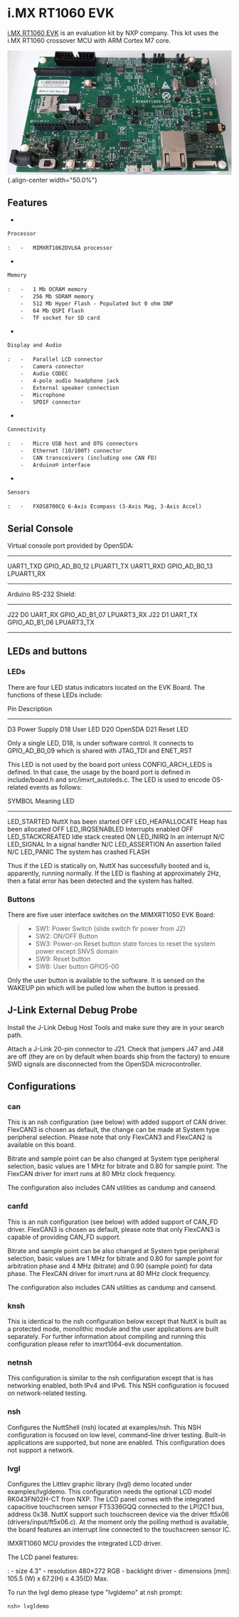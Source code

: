 i.MX RT1060 EVK
===============

[i.MX RT1060
EVK](https://www.nxp.com/design/development-boards/i-mx-evaluation-and-development-boards/mimxrt1060-evk-i-mx-rt1060-evaluation-kit:MIMXRT1060-EVK)
is an evaluation kit by NXP company. This kit uses the i.MX RT1060
crossover MCU with ARM Cortex M7 core.

![i.MX RT1060 EVK](imxrt1060-evk-front.jpg){.align-center width="50.0%"}

Features
--------

-   

    Processor

    :   -   MIMXRT1062DVL6A processor

-   

    Memory

    :   -   1 Mb OCRAM memory
        -   256 Mb SDRAM memory
        -   512 Mb Hyper Flash - Populated but 0 ohm DNP
        -   64 Mb QSPI Flash
        -   TF socket for SD card

-   

    Display and Audio

    :   -   Parallel LCD connector
        -   Camera connector
        -   Audio CODEC
        -   4-pole audio headphone jack
        -   External speaker connection
        -   Microphone
        -   SPDIF connector

-   

    Connectivity

    :   -   Micro USB host and OTG connectors
        -   Ethernet (10/100T) connector
        -   CAN transceivers (including one CAN FD)
        -   Arduino® interface

-   

    Sensors

    :   -   FXOS8700CQ 6-Axis Ecompass (3-Axis Mag, 3-Axis Accel)

Serial Console
--------------

Virtual console port provided by OpenSDA:

  ------------ ------------------ -------------
  UART1\_TXD   GPIO\_AD\_B0\_12   LPUART1\_TX
  UART1\_RXD   GPIO\_AD\_B0\_13   LPUART1\_RX
  ------------ ------------------ -------------

Arduino RS-232 Shield:

  ----- ---- ---------- ------------------ -------------
  J22   D0   UART\_RX   GPIO\_AD\_B1\_07   LPUART3\_RX
  J22   D1   UART\_TX   GPIO\_AD\_B1\_06   LPUART3\_TX
  ----- ---- ---------- ------------------ -------------

LEDs and buttons
----------------

### LEDs

There are four LED status indicators located on the EVK Board. The
functions of these LEDs include:

  Pin   Description
  ----- --------------
  D3    Power Supply
  D18   User LED
  D20   OpenSDA
  D21   Reset LED

Only a single LED, D18, is under software control. It connects to
GPIO\_AD\_B0\_09 which is shared with JTAG\_TDI and ENET\_RST

This LED is not used by the board port unless CONFIG\_ARCH\_LEDS is
defined. In that case, the usage by the board port is defined in
include/board.h and src/imxrt\_autoleds.c. The LED is used to encode
OS-related events as follows:

  SYMBOL              Meaning                   LED
  ------------------- ------------------------- -------
  LED\_STARTED        NuttX has been started    OFF
  LED\_HEAPALLOCATE   Heap has been allocated   OFF
  LED\_IRQSENABLED    Interrupts enabled        OFF
  LED\_STACKCREATED   Idle stack created        ON
  LED\_INIRQ          In an interrupt           N/C
  LED\_SIGNAL         In a signal handler       N/C
  LED\_ASSERTION      An assertion failed       N/C
  LED\_PANIC          The system has crashed    FLASH

Thus if the LED is statically on, NuttX has successfully booted and is,
apparently, running normally. If the LED is flashing at approximately
2Hz, then a fatal error has been detected and the system has halted.

### Buttons

There are five user interface switches on the MIMXRT1050 EVK Board:

> -   SW1: Power Switch (slide switch fir power from J2)
> -   SW2: ON/OFF Button
> -   SW3: Power-on Reset button state forces to reset the system power
>     except SNVS domain
> -   SW9: Reset button
> -   SW8: User button GPIO5-00

Only the user button is available to the software. It is sensed on the
WAKEUP pin which will be pulled low when the button is pressed.

J-Link External Debug Probe
---------------------------

Install the J-Link Debug Host Tools and make sure they are in your
search path.

Attach a J-Link 20-pin connector to J21. Check that jumpers J47 and J48
are off (they are on by default when boards ship from the factory) to
ensure SWD signals are disconnected from the OpenSDA microcontroller.

Configurations
--------------

### can

This is an nsh configuration (see below) with added support of CAN
driver. FlexCAN3 is chosen as default, the change can be made at System
type peripheral selection. Please note that only FlexCAN3 and FlexCAN2
is available on this board.

Bitrate and sample point can be also changed at System type peripheral
selection, basic values are 1 MHz for bitrate and 0.80 for sample point.
The FlexCAN driver for imxrt runs at 80 MHz clock frequency.

The configuration also includes CAN utilities as candump and cansend.

### canfd

This is an nsh configuration (see below) with added support of CAN\_FD
driver. FlexCAN3 is chosen as default, please note that only FlexCAN3 is
capable of providing CAN\_FD support.

Bitrate and sample point can be also changed at System type peripheral
selection, basic values are 1 MHz for bitrate and 0.80 for sample point
for arbitration phase and 4 MHz (bitrate) and 0.90 (sample point) for
data phase. The FlexCAN driver for imxrt runs at 80 MHz clock frequency.

The configuration also includes CAN utilities as candump and cansend.

### knsh

This is identical to the nsh configuration below except that NuttX is
built as a protected mode, monolithic module and the user applications
are built separately. For further information about compiling and
running this configuration please refer to imxrt1064-evk documentation.

### netnsh

This configuration is similar to the nsh configuration except that is
has networking enabled, both IPv4 and IPv6. This NSH configuration is
focused on network-related testing.

### nsh

Configures the NuttShell (nsh) located at examples/nsh. This NSH
configuration is focused on low level, command-line driver testing.
Built-in applications are supported, but none are enabled. This
configuration does not support a network.

### lvgl

Configures the Littlev graphic library (lvgl) demo located under
examples/lvgldemo. This configuration needs the optional LCD model
RK043FN02H-CT from NXP. The LCD panel comes with the integrated
capacitive touchscreen sensor FT5336GQQ connected to the LPI2C1 bus,
address 0x38. NuttX support such touchscreen device via the driver
ft5x06 (drivers/input/ft5x06.c). At the moment only the polling method
is available, the board features an interrupt line connected to the
touchscreen sensor IC.

IMXRT1060 MCU provides the integrated LCD driver.

The LCD panel features:

:   -   size 4.3\"
    -   resolution 480×272 RGB
    -   backlight driver
    -   dimensions \[mm\]: 105.5 (W) x 67.2(H) x 4.35(D) Max.

To run the lvgl demo please type \"lvgldemo\" at nsh prompt:

    nsh> lvgldemo
